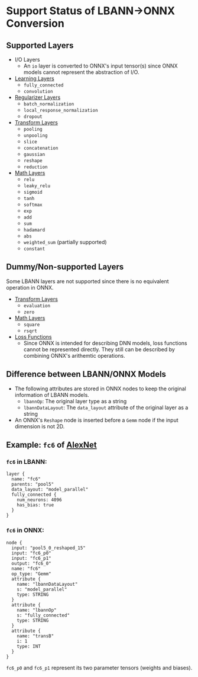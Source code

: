 # Support Status of LBANN->ONNX Conversion

## Supported Layers
* I/O Layers
  * An `io` layer is converted to ONNX's input tensor(s) since ONNX models cannot represent the abstraction of I/O.
* [Learning Layers](../lbann_onnx/l2o/layers/learnings.py)
  * `fully_connected`
  * `convolution`
* [Regularizer Layers](../lbann_onnx/l2o/layers/regularizers.py)
  * `batch_normalization`
  * `local_response_normalization`
  * `dropout`
* [Transform Layers](../lbann_onnx/l2o/layers/transforms.py)
  * `pooling`
  * `unpooling`
  * `slice`
  * `concatenation`
  * `gaussian`
  * `reshape`
  * `reduction`
* [Math Layers](../lbann_onnx/l2o/layers/math.py)
  * `relu`
  * `leaky_relu`
  * `sigmoid`
  * `tanh`
  * `softmax`
  * `exp`
  * `add`
  * `sum`
  * `hadamard`
  * `abs`
  * `weighted_sum` (partially supported)
  * `constant`

## Dummy/Non-supported Layers
Some LBANN layers are not supported since there is no equivalent operation in ONNX.

* [Transform Layers](../lbann_onnx/l2o/layers/transforms.py)
  * `evaluation`
  * `zero`
* [Math Layers](../lbann_onnx/l2o/layers/math.py)
  * `square`
  * `rsqrt`
* [Loss Functions](../lbann_onnx/l2o/layers/losses.py)
  * Since ONNX is intended for describing DNN models, loss functions cannot be represented directly. They still can be described by combining ONNX's arithemtic operations.

## Difference between LBANN/ONNX Models
* The following attributes are stored in ONNX nodes to keep the original information of LBANN models.
  * `lbannOp`: The original layer type as a string
  * `lbannDataLayout`: The `data_layout` attribute of the original layer as a string
* An ONNX's `Reshape` node is inserted before a `Gemm` node if the input dimension is not 2D.

## Example: `fc6` of [AlexNet](../../../model_zoo/models/alexnet/model_alexnet.prototext)
### `fc6` in LBANN:
```
layer {
  name: "fc6"
  parents: "pool5"
  data_layout: "model_parallel"
  fully_connected {
    num_neurons: 4096
    has_bias: true
  }
}
```

### `fc6` in ONNX:
```
node {
  input: "pool5_0_reshaped_15"
  input: "fc6_p0"
  input: "fc6_p1"
  output: "fc6_0"
  name: "fc6"
  op_type: "Gemm"
  attribute {
    name: "lbannDataLayout"
    s: "model_parallel"
    type: STRING
  }
  attribute {
    name: "lbannOp"
    s: "fully_connected"
    type: STRING
  }
  attribute {
    name: "transB"
    i: 1
    type: INT
  }
}
```
`fc6_p0` and `fc6_p1` represent its two parameter tensors (weights and biases).
